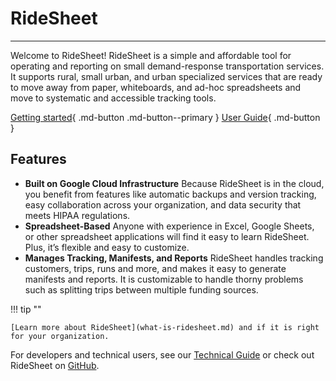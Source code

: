 # RideSheet

---

Welcome to RideSheet! RideSheet is a simple and affordable tool for operating and reporting on small demand-response transportation services. It supports rural, small urban, and urban specialized services that are ready to move away from paper, whiteboards, and ad-hoc spreadsheets and move to systematic and accessible tracking tools.

[Getting started](getting-started.md){ .md-button .md-button--primary }
[User Guide](user-guide/index.md){ .md-button }

## Features

- **Built on Google Cloud Infrastructure** Because RideSheet is in the cloud, you benefit from features like automatic backups and version tracking, easy collaboration across your organization, and data security that meets HIPAA regulations.
- **Spreadsheet-Based** Anyone with experience in Excel, Google Sheets, or other spreadsheet applications will find it easy to learn RideSheet. Plus, it’s flexible and easy to customize.
- **Manages Tracking, Manifests, and Reports** RideSheet handles tracking customers, trips, runs and more, and makes it easy to generate manifests and reports. It is customizable to handle thorny problems such as splitting trips between multiple funding sources.

!!! tip ""

    [Learn more about RideSheet](what-is-ridesheet.md) and if it is right for your organization.

For developers and technical users, see our [Technical Guide](technical-guide/index.md) or check out RideSheet on [GitHub](https://github.com/full-path/ridesheet).